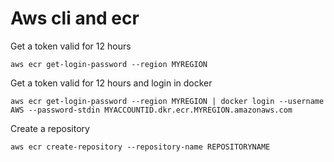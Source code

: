 # Aws cli and ecr

Get a token valid for 12 hours

```shell
aws ecr get-login-password --region MYREGION 
```

Get a token valid for 12 hours and login in docker

```shell
aws ecr get-login-password --region MYREGION | docker login --username AWS --password-stdin MYACCOUNTID.dkr.ecr.MYREGION.amazonaws.com
```

Create a repository

```shell
aws ecr create-repository --repository-name REPOSITORYNAME
```
